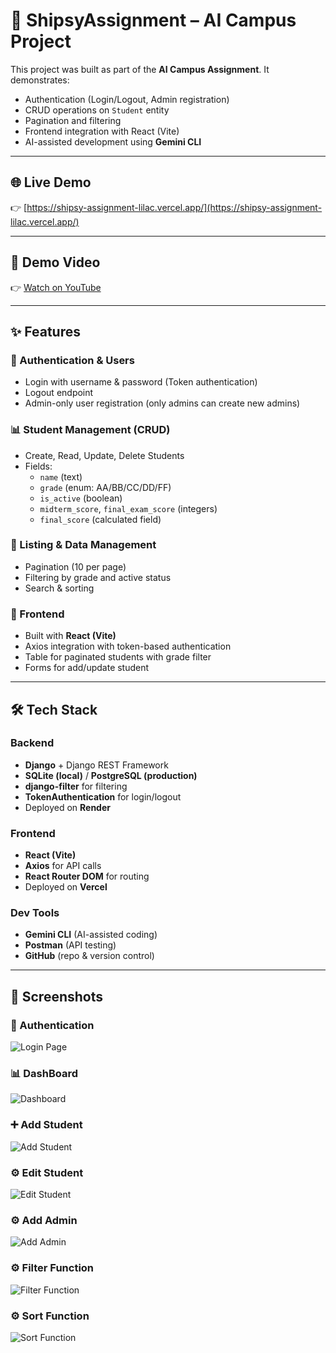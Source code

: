 # 🚀 ShipsyAssignment – AI Campus Project  

This project was built as part of the **AI Campus Assignment**. It demonstrates:  
- Authentication (Login/Logout, Admin registration)  
- CRUD operations on `Student` entity  
- Pagination and filtering  
- Frontend integration with React (Vite)  
- AI-assisted development using **Gemini CLI**  

---

## 🌐 Live Demo  
👉 [https://shipsy-assignment-lilac.vercel.app/](https://shipsy-assignment-lilac.vercel.app/)  

---

## 🎥 Demo Video  
👉 [Watch on YouTube](https://youtu.be/your-video-id)  

---

## ✨ Features  

### 🔐 Authentication & Users
- Login with username & password (Token authentication)  
- Logout endpoint  
- Admin-only user registration (only admins can create new admins)  

### 📊 Student Management (CRUD)
- Create, Read, Update, Delete Students  
- Fields:  
  - `name` (text)  
  - `grade` (enum: AA/BB/CC/DD/FF)  
  - `is_active` (boolean)  
  - `midterm_score`, `final_exam_score` (integers)  
  - `final_score` (calculated field)  

### 📑 Listing & Data Management
- Pagination (10 per page)  
- Filtering by grade and active status  
- Search & sorting  

### 🎨 Frontend
- Built with **React (Vite)**  
- Axios integration with token-based authentication  
- Table for paginated students with grade filter  
- Forms for add/update student  

---

## 🛠 Tech Stack  

### Backend
- **Django** + Django REST Framework  
- **SQLite (local)** / **PostgreSQL (production)**  
- **django-filter** for filtering  
- **TokenAuthentication** for login/logout  
- Deployed on **Render**  

### Frontend
- **React (Vite)**  
- **Axios** for API calls  
- **React Router DOM** for routing  
- Deployed on **Vercel**  

### Dev Tools
- **Gemini CLI** (AI-assisted coding)  
- **Postman** (API testing)  
- **GitHub** (repo & version control)  

---

## 📸 Screenshots  

### 🔐 Authentication
![Login Page](docs/screenshots/login.png)  

### 📊 DashBoard
![Dashboard](docs/screenshots/dashboard.png)  

### ➕ Add Student
![Add Student](docs/screenshots/add-student.png)  

### ⚙️ Edit Student
![Edit Student](docs/screenshots/edit-student.png)  

### ⚙️ Add Admin
![Add Admin](docs/screenshots/add-admin.png)  

### ⚙️ Filter Function
![Filter Function](docs/screenshots/filter.png)  

### ⚙️ Sort Function
![Sort Function](docs/screenshots/sort.png)


